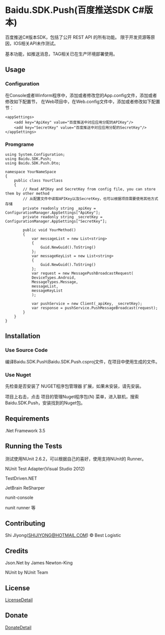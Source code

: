 # Baidu.SDK.Push(百度推送SDK C#版本) #

百度推送C#版本SDK，包括了公开 REST API 的所有功能。
限于开发资源等原因，IOS相关API未作测试。

基本功能，如推送消息，TAG相关已在生产环境部署使用。

## Usage ##

### Configuration ###

在Console或者Winform程序中，添加或者修改您的App.config文件，添加或者修改如下配置节，
在Web项目中，在Web.config文件中，添加或者修改如下配置节：

	<appSettings>
		<add key="ApiKey" value="百度推送中对应应用分配的APIKey"/>
		<add key="SecretKey" value="百度推送中对应应用分配的SecretKey"/>
	</appSettings>

### Promgrame ###

	using System.Configuration;
	using Baidu.SDK.Push;
	using Baidu.SDK.Push.Dto;

	namespace YourNameSpace
	{
		public class YourClass
		{
			// Read APIKey and SecretKey from config file, you can store them by other method
			// 从配置文件中读取APIKey以及SecretKey，也可以根据项目需要使用其他方式存储
			private readonly string _apiKey = ConfigurationManager.AppSettings["ApiKey"];
			private readonly string _secretKey = ConfigurationManager.AppSettings["SecretKey"];

			public void YourMethod()
			{
				var messageList = new List<string>
				{
					Guid.NewGuid().ToString()
				};
				var messageKeyList = new List<string>
				{
					Guid.NewGuid().ToString()
				};
				var request = new MessagePushBroadcastRequest(
                DeviceTypes.Android,
                MessageTypes.Message,
                messageList,
                messageKeyList
                );
				
				var pushService = new Client(_apiKey, _secretKey);
				var response = pushService.PushMessageBroadcast(request);
			}
		}
	}

## Installation ##

### Use Source Code ###

编译Baidu.SDK.Push\Baidu.SDK.Push.csproj文件，在项目中使用生成的文件。

### Use Nuget ### 

先检查是否安装了 NUGET程序包管理器 扩展，如果未安装，请先安装。

项目上右击，点击 项目的管理Nuget程序包(N) 菜单，进入联机，搜索 Baidu.SDK.Push，安装找到的Nuget包。

## Requirements ##

.Net Framework 3.5

## Running the Tests ##

测试使用NUnit 2.6.2，可以根据自己的喜好，使用支持NUnit的 Runner。

NUnit Test Adapter(Visual Studio 2012)

TestDriven.NET

JetBrain ReSharper

nunit-console

nunit runner 等


## Contributing ##

Shi JIyong(SHIJIYONG@HOTMAIL.COM) © Best Logistic

## Credits ##

Json.Net by James Newton-King 

NUnit by NUnit Team

## License ##
[LicenseDetail](https://github.com/JiyongShi/Baidu.SDK.Push/blob/master/LICENSE)

## Donate ##
[DonateDetail](https://github.com/JiyongShi/Baidu.SDK.Push/blob/master/Donations.md)